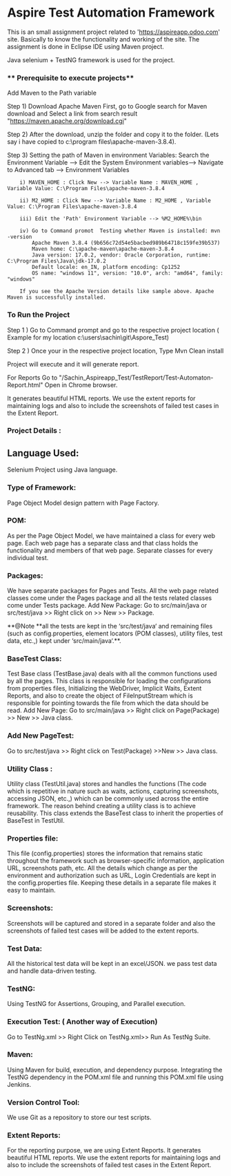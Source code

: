 # **Aspire Test Automation Framework**

This is an small assignment project related to 'https://aspireapp.odoo.com' site. 
Basically to know the functionality and working of the site.
The assignment is done in Eclipse IDE using Maven project. 

Java selenium + TestNG framework is used for the project. 

### ** Prerequisite to execute projects**

Add Maven to the Path variable

Step 1) Download Apache Maven
First, go to Google search for Maven download and Select  a link from search result "https://maven.apache.org/download.cgi"

Step 2) After the download, unzip the folder and copy it to the folder. (Lets say i have copied to c:\program files\apache-maven-3.8.4).

Step 3) Setting the path of Maven in environment Variables: Search the Environment Variable --> Edit the System Environment variables--> Navigate to Advanced tab --> Environment Variables

		i) MAVEN_HOME : Click New --> Variable Name : MAVEN_HOME , Variable Value: C:\Program Files\apache-maven-3.8.4
	
		ii) M2_HOME : Click New --> Variable Name : M2_HOME , Variable Value: C:\Program Files\apache-maven-3.8.4
	
		iii) Edit the 'Path' Environment Variable --> %M2_HOME%\bin
	
		iv) Go to Command promot  Testing whether Maven is installed: mvn -version
			Apache Maven 3.8.4 (9b656c72d54e5bacbed989b64718c159fe39b537)
			Maven home: C:\apache-maven\apache-maven-3.8.4
			Java version: 17.0.2, vendor: Oracle Corporation, runtime: C:\Program Files\Java\jdk-17.0.2
			Default locale: en_IN, platform encoding: Cp1252
			OS name: "windows 11", version: "10.0", arch: "amd64", family: "windows"
		
		If you see the Apache Version details like sample above. Apache Maven is successfully installed.


### **To Run the Project**

Step 1 ) Go to Command prompt and go to the respective project location  ( Example for my location c:\users\sachin\git\Aspore_Test)


Step 2 ) Once your in the respective project location, Type Mvn Clean install

Project will execute and it will generate report. 

For Reports Go to "/Sachin_Aspireapp_Test/TestReport/Test-Automaton-Report.html" Open in Chrome browser. 

It generates beautiful HTML reports. We use the extent reports for maintaining logs and also to include the screenshots of failed test cases in the Extent Report.



### **Project Details**  : 

## **Language Used:**
Selenium Project using Java language.
### **Type of Framework:**
Page Object Model design pattern with Page Factory.
### **POM:**
As per the Page Object Model, we have maintained a class for every web page. Each web page has a separate class and that class holds the functionality and members of that web page. Separate classes for every individual test.
### **Packages:**
We have separate packages for Pages and Tests. All the web page related classes come under the Pages package and all the tests related classes come under Tests package.
Add New Package:
Go to src/main/java or src/test/java >> Right click on >> New >> Package.

**@Note **all the tests are kept in the ‘src/test/java‘ and remaining files (such as config.properties, element locators (POM classes), utility files, test data, etc.,) kept under ‘src/main/java‘.\*\*.
### **BaseTest Class:**
Test Base class (TestBase.java) deals with all the common functions used by all the pages. This class is responsible for loading the configurations from properties files, Initializing the WebDriver, Implicit Waits, Extent Reports, and also to create the object of FileInputStream which is responsible for pointing towards the file from which the data should be read.
Add New Page:
Go to src/main/java >> Right click on Page(Package) >> New >> Java class.
### **Add New PageTest:**
Go to src/test/java >> Right click on Test(Package) >>New >> Java class.
### **Utility Class :**
Utility class (TestUtil.java) stores and handles the functions (The code which is repetitive in nature such as waits, actions, capturing screenshots, accessing JSON, etc.,) which can be commonly used across the entire framework. The reason behind creating a utility class is to achieve reusability. This class extends the BaseTest class to inherit the properties of BaseTest in TestUtil.
### **Properties file:**
This file (config.properties) stores the information that remains static throughout the framework such as browser-specific information, application URL, screenshots path, etc.
All the details which change as per the environment and authorization such as URL, Login Credentials are kept in the config.properties file. Keeping these details in a separate file makes it easy to maintain.
### **Screenshots:**
Screenshots will be captured and stored in a separate folder and also the screenshots of failed test cases will be added to the extent reports.
### **Test Data:**
All the historical test data will be kept in an excel/JSON. we pass test data and handle data-driven testing.
### **TestNG:**
Using TestNG for Assertions, Grouping, and Parallel execution.
### **Execution Test:**  ( Another way of Execution) 
Go to TestNg.xml >> Right Click on TestNg.xml>> Run As TestNg Suite.
### **Maven:**
Using Maven for build, execution, and dependency purpose. Integrating the TestNG dependency in the POM.xml file and running this POM.xml file using Jenkins.
### **Version Control Tool:**
We use Git as a repository to store our test scripts.
### **Extent Reports:**
For the reporting purpose, we are using Extent Reports. It generates beautiful HTML reports. We use the extent reports for maintaining logs and also to include the screenshots of failed test cases in the Extent Report.

